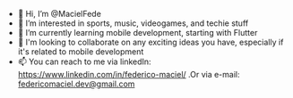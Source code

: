 - 👋 Hi, I’m @MacielFede
- 👀 I’m interested in sports, music, videogames, and techie stuff
- 🌱 I’m currently learning mobile development, starting with Flutter
- 💞️ I'm looking to collaborate on any exciting ideas you have, especially if it's related to mobile development
- 📫 You can reach to me via linkedIn: https://www.linkedin.com/in/federico-maciel/ .Or via e-mail: federicomaciel.dev@gmail.com 

<!---
MacielFede/MacielFede is a ✨ special ✨ repository because its `README.md` (this file) appears on your GitHub profile.
You can click the Preview link to take a look at your changes.
--->
